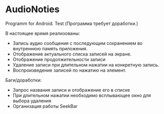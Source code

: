 # AudioNoties
Programm for Android. Test
(Программа требует доработки.)

В настоящее время реализованы:
- Запись аудио сообщения c последующим сохранением во внутреннюю память приложения.
- Отображение актуального списка записей на экране.
- Отображение продолжительности записи
- Удаление записи при длительном нажатии на конкретную запись.
- Воспроизведение записей по нажатию на элемент. 

Баги/доработки:
- Запрос названия записи и отображение его в списке
- При длительном нажатии необходимо всплывающее окно для выбора удаления
- Организация работы SeekBar


